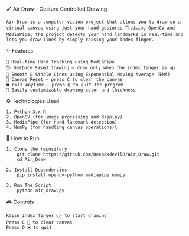 🖌️ Air Draw - Gesture Controlled Drawing

    Air Draw is a computer vision project that allows you to draw on a virtual canvas using just your hand gestures 🖐️.Using OpenCV and MediaPipe, the project detects your hand landmarks in real-time and lets you draw lines by simply raising your index finger.

✨ Features

    🎥 Real-time Hand Tracking using MediaPipe
    🖐️ Gesture Based Drawing – draw only when the index finger is up
    📏 Smooth & Stable Lines using Exponential Moving Average (EMA)
    🧹 Canvas Reset – press C to clear the canvas
    ❌ Exit Anytime – press Q to quit the program
    🎨 Easily customizable drawing color and thickness

⚙️ Technologies Used

    1. Python 3.x 🐍
    2. OpenCV (for image processing and display)
    3. MediaPipe (for hand landmark detection)
    4. NumPy (for handling canvas operations)\

🚀 How to Run

    1. Clone the repository
        git clone https://github.com/DeepakdevilB/Air_Draw.git
        cd Air_Draw

    2. Install Dependencies
        pip install opencv-python mediapipe numpy

    3. Run The Script 
        python air_draw.py


🎮 Controls

    Raise index finger 👉 to start drawing
    Press C 🧹 to clear canvas
    Press Q ❌ to quit
